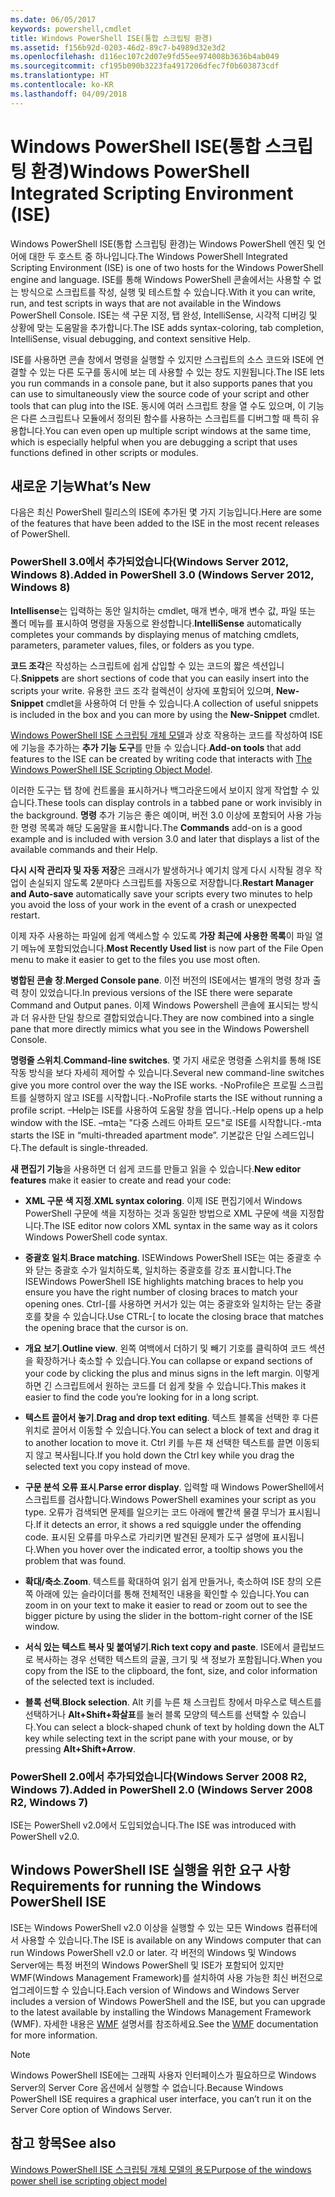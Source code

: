 ```yaml
---
ms.date: 06/05/2017
keywords: powershell,cmdlet
title: Windows PowerShell ISE(통합 스크립팅 환경)
ms.assetid: f156b92d-0203-46d2-89c7-b4989d32e3d2
ms.openlocfilehash: d116ec107c2d07e9fd55ee974008b3636b4ab049
ms.sourcegitcommit: cf195b090b3223fa4917206dfec7f0b603873cdf
ms.translationtype: HT
ms.contentlocale: ko-KR
ms.lasthandoff: 04/09/2018
---
```

# <a name="windows-powershell-integrated-scripting-environment-ise"></a><span data-ttu-id="e65d7-103">Windows PowerShell ISE(통합 스크립팅 환경)</span><span class="sxs-lookup"><span data-stu-id="e65d7-103">Windows PowerShell Integrated Scripting Environment (ISE)</span></span>

<span data-ttu-id="e65d7-104">Windows PowerShell ISE(통합 스크립팅 환경)는 Windows PowerShell 엔진 및 언어에 대한 두 호스트 중 하나입니다.</span><span class="sxs-lookup"><span data-stu-id="e65d7-104">The Windows PowerShell Integrated Scripting Environment (ISE) is one of two hosts for the Windows PowerShell engine and language.</span></span> <span data-ttu-id="e65d7-105">ISE를 통해 Windows PowerShell 콘솔에서는 사용할 수 없는 방식으로 스크립트를 작성, 실행 및 테스트할 수 있습니다.</span><span class="sxs-lookup"><span data-stu-id="e65d7-105">With it you can write, run, and test scripts in ways that are not available in the Windows PowerShell Console.</span></span> <span data-ttu-id="e65d7-106">ISE는 색 구문 지정, 탭 완성, IntelliSense, 시각적 디버깅 및 상황에 맞는 도움말을 추가합니다.</span><span class="sxs-lookup"><span data-stu-id="e65d7-106">The ISE adds syntax-coloring, tab completion, IntelliSense, visual debugging, and context sensitive Help.</span></span>

<span data-ttu-id="e65d7-107">ISE를 사용하면 콘솔 창에서 명령을 실행할 수 있지만 스크립트의 소스 코드와 ISE에 연결할 수 있는 다른 도구를 동시에 보는 데 사용할 수 있는 창도 지원됩니다.</span><span class="sxs-lookup"><span data-stu-id="e65d7-107">The ISE lets you run commands in a console pane, but it also supports panes that you can use to simultaneously view the source code of your script and other tools that can plug into the ISE.</span></span> <span data-ttu-id="e65d7-108">동시에 여러 스크립트 창을 열 수도 있으며, 이 기능은 다른 스크립트나 모듈에서 정의된 함수를 사용하는 스크립트를 디버그할 때 특히 유용합니다.</span><span class="sxs-lookup"><span data-stu-id="e65d7-108">You can even open up multiple script windows at the same time, which is especially helpful when you are debugging a script that uses functions defined in other scripts or modules.</span></span>

## <a name="whats-new"></a><span data-ttu-id="e65d7-109">새로운 기능</span><span class="sxs-lookup"><span data-stu-id="e65d7-109">What’s New</span></span>

<span data-ttu-id="e65d7-110">다음은 최신 PowerShell 릴리스의 ISE에 추가된 몇 가지 기능입니다.</span><span class="sxs-lookup"><span data-stu-id="e65d7-110">Here are some of the features that have been added to the ISE in the most recent releases of PowerShell.</span></span>

### <a name="added-in-powershell-30-windows-server-2012-windows-8"></a><span data-ttu-id="e65d7-111">PowerShell 3.0에서 추가되었습니다(Windows Server 2012, Windows 8).</span><span class="sxs-lookup"><span data-stu-id="e65d7-111">Added in PowerShell 3.0 (Windows Server 2012, Windows 8)</span></span>

<span data-ttu-id="e65d7-112">**Intellisense**는 입력하는 동안 일치하는 cmdlet, 매개 변수, 매개 변수 값, 파일 또는 폴더 메뉴를 표시하여 명령을 자동으로 완성합니다.</span><span class="sxs-lookup"><span data-stu-id="e65d7-112">**IntelliSense** automatically completes your commands by displaying menus of matching cmdlets, parameters, parameter values, files, or folders as you type.</span></span>

<span data-ttu-id="e65d7-113">**코드 조각**은 작성하는 스크립트에 쉽게 삽입할 수 있는 코드의 짧은 섹션입니다.</span><span class="sxs-lookup"><span data-stu-id="e65d7-113">**Snippets** are short sections of code that you can easily insert into the scripts your write.</span></span> <span data-ttu-id="e65d7-114">유용한 코드 조각 컬렉션이 상자에 포함되어 있으며, **New-Snippet** cmdlet을 사용하여 더 만들 수 있습니다.</span><span class="sxs-lookup"><span data-stu-id="e65d7-114">A collection of useful snippets is included in the box and you can more by using the **New-Snippet** cmdlet.</span></span>

<span data-ttu-id="e65d7-115">[Windows PowerShell ISE 스크립팅 개체 모델](../../core-powershell/ise/The-ISE-Object-Model-Hierarchy.md)과 상호 작용하는 코드를 작성하여 ISE에 기능을 추가하는 **추가 기능 도구**를 만들 수 있습니다.</span><span class="sxs-lookup"><span data-stu-id="e65d7-115">**Add-on tools** that add features to the ISE can be created by writing code that interacts with [The Windows PowerShell ISE Scripting Object Model](../../core-powershell/ise/The-ISE-Object-Model-Hierarchy.md).</span></span>

<span data-ttu-id="e65d7-116">이러한 도구는 탭 창에 컨트롤을 표시하거나 백그라운드에서 보이지 않게 작업할 수 있습니다.</span><span class="sxs-lookup"><span data-stu-id="e65d7-116">These tools can display controls in a tabbed pane or work invisibly in the background.</span></span> <span data-ttu-id="e65d7-117">**명령** 추가 기능은 좋은 예이며, 버전 3.0 이상에 포함되어 사용 가능한 명령 목록과 해당 도움말을 표시합니다.</span><span class="sxs-lookup"><span data-stu-id="e65d7-117">The **Commands** add-on is a good example and is included with version 3.0 and later that displays a list of the available commands and their Help.</span></span>

<span data-ttu-id="e65d7-118">**다시 시작 관리자 및 자동 저장**은 크래시가 발생하거나 예기치 않게 다시 시작될 경우 작업이 손실되지 않도록 2분마다 스크립트를 자동으로 저장합니다.</span><span class="sxs-lookup"><span data-stu-id="e65d7-118">**Restart Manager and Auto-save** automatically save your scripts every two minutes to help you avoid the loss of your work in the event of a crash or unexpected restart.</span></span>

<span data-ttu-id="e65d7-119">이제 자주 사용하는 파일에 쉽게 액세스할 수 있도록 **가장 최근에 사용한 목록**이 파일 열기 메뉴에 포함되었습니다.</span><span class="sxs-lookup"><span data-stu-id="e65d7-119">**Most Recently Used list** is now part of the File Open menu to make it easier to get to the files you use most often.</span></span>

<span data-ttu-id="e65d7-120">**병합된 콘솔 창**.</span><span class="sxs-lookup"><span data-stu-id="e65d7-120">**Merged Console pane**.</span></span> <span data-ttu-id="e65d7-121">이전 버전의 ISE에서는 별개의 명령 창과 출력 창이 있었습니다.</span><span class="sxs-lookup"><span data-stu-id="e65d7-121">In previous versions of the ISE there were separate Command and Output panes.</span></span> <span data-ttu-id="e65d7-122">이제 Windows Powershell 콘솔에 표시되는 방식과 더 유사한 단일 창으로 결합되었습니다.</span><span class="sxs-lookup"><span data-stu-id="e65d7-122">They are now combined into a single pane that more directly mimics what you see in the Windows Powershell Console.</span></span>

<span data-ttu-id="e65d7-123">**명령줄 스위치**.</span><span class="sxs-lookup"><span data-stu-id="e65d7-123">**Command-line switches**.</span></span> <span data-ttu-id="e65d7-124">몇 가지 새로운 명령줄 스위치를 통해 ISE 작동 방식을 보다 자세히 제어할 수 있습니다.</span><span class="sxs-lookup"><span data-stu-id="e65d7-124">Several new command-line switches give you more control over the way the ISE works.</span></span> <span data-ttu-id="e65d7-125">-NoProfile은 프로필 스크립트를 실행하지 않고 ISE를 시작합니다.</span><span class="sxs-lookup"><span data-stu-id="e65d7-125">-NoProfile starts the ISE without running a profile script.</span></span> <span data-ttu-id="e65d7-126">–Help는 ISE를 사용하여 도움말 창을 엽니다.</span><span class="sxs-lookup"><span data-stu-id="e65d7-126">-Help opens up a help window with the ISE.</span></span> <span data-ttu-id="e65d7-127">–mta는 "다중 스레드 아파트 모드"로 ISE를 시작합니다.</span><span class="sxs-lookup"><span data-stu-id="e65d7-127">-mta starts the ISE in “multi-threaded apartment mode”.</span></span> <span data-ttu-id="e65d7-128">기본값은 단일 스레드입니다.</span><span class="sxs-lookup"><span data-stu-id="e65d7-128">The default is single-threaded.</span></span>

<span data-ttu-id="e65d7-129">**새 편집기 기능**을 사용하면 더 쉽게 코드를 만들고 읽을 수 있습니다.</span><span class="sxs-lookup"><span data-stu-id="e65d7-129">**New editor features** make it easier to create and read your code:</span></span>

- <span data-ttu-id="e65d7-130">**XML 구문 색 지정**.</span><span class="sxs-lookup"><span data-stu-id="e65d7-130">**XML syntax coloring**.</span></span> <span data-ttu-id="e65d7-131">이제 ISE 편집기에서 Windows PowerShell 구문에 색을 지정하는 것과 동일한 방법으로 XML 구문에 색을 지정합니다.</span><span class="sxs-lookup"><span data-stu-id="e65d7-131">The ISE editor now colors XML syntax in the same way as it colors Windows PowerShell code syntax.</span></span>

- <span data-ttu-id="e65d7-132">**중괄호 일치**.</span><span class="sxs-lookup"><span data-stu-id="e65d7-132">**Brace matching**.</span></span> <span data-ttu-id="e65d7-133">ISEWindows PowerShell ISE는 여는 중괄호 수와 닫는 중괄호 수가 일치하도록, 일치하는 중괄호를 강조 표시합니다.</span><span class="sxs-lookup"><span data-stu-id="e65d7-133">The ISEWindows PowerShell ISE highlights matching braces to help you ensure you have the right number of closing braces to match your opening ones.</span></span> <span data-ttu-id="e65d7-134">Ctrl-\[를 사용하면 커서가 있는 여는 중괄호와 일치하는 닫는 중괄호를 찾을 수 있습니다.</span><span class="sxs-lookup"><span data-stu-id="e65d7-134">Use CTRL-\[ to locate the closing brace that matches the opening brace that the cursor is on.</span></span>

- <span data-ttu-id="e65d7-135">**개요 보기**.</span><span class="sxs-lookup"><span data-stu-id="e65d7-135">**Outline view**.</span></span> <span data-ttu-id="e65d7-136">왼쪽 여백에서 더하기 및 빼기 기호를 클릭하여 코드 섹션을 확장하거나 축소할 수 있습니다.</span><span class="sxs-lookup"><span data-stu-id="e65d7-136">You can collapse or expand sections of your code by clicking the plus and minus signs in the left margin.</span></span> <span data-ttu-id="e65d7-137">이렇게 하면 긴 스크립트에서 원하는 코드를 더 쉽게 찾을 수 있습니다.</span><span class="sxs-lookup"><span data-stu-id="e65d7-137">This makes it easier to find the code you’re looking for in a long script.</span></span>

- <span data-ttu-id="e65d7-138">**텍스트 끌어서 놓기**.</span><span class="sxs-lookup"><span data-stu-id="e65d7-138">**Drag and drop text editing**.</span></span> <span data-ttu-id="e65d7-139">텍스트 블록을 선택한 후 다른 위치로 끌어서 이동할 수 있습니다.</span><span class="sxs-lookup"><span data-stu-id="e65d7-139">You can select a block of text and drag it to another location to move it.</span></span> <span data-ttu-id="e65d7-140">Ctrl 키를 누른 채 선택한 텍스트를 끌면 이동되지 않고 복사됩니다.</span><span class="sxs-lookup"><span data-stu-id="e65d7-140">If you hold down the Ctrl key while you drag the selected text you copy instead of move.</span></span>

- <span data-ttu-id="e65d7-141">**구문 분석 오류 표시**.</span><span class="sxs-lookup"><span data-stu-id="e65d7-141">**Parse error display**.</span></span> <span data-ttu-id="e65d7-142">입력할 때 Windows PowerShell에서 스크립트를 검사합니다.</span><span class="sxs-lookup"><span data-stu-id="e65d7-142">Windows PowerShell examines your script as you type.</span></span> <span data-ttu-id="e65d7-143">오류가 검색되면 문제를 일으키는 코드 아래에 빨간색 물결 무늬가 표시됩니다.</span><span class="sxs-lookup"><span data-stu-id="e65d7-143">If it detects an error, it shows a red squiggle under the offending code.</span></span> <span data-ttu-id="e65d7-144">표시된 오류를 마우스로 가리키면 발견된 문제가 도구 설명에 표시됩니다.</span><span class="sxs-lookup"><span data-stu-id="e65d7-144">When you hover over the indicated error, a tooltip shows you the problem that was found.</span></span>

- <span data-ttu-id="e65d7-145">**확대/축소**.</span><span class="sxs-lookup"><span data-stu-id="e65d7-145">**Zoom**.</span></span> <span data-ttu-id="e65d7-146">텍스트를 확대하여 읽기 쉽게 만들거나, 축소하여 ISE 창의 오른쪽 아래에 있는 슬라이더를 통해 전체적인 내용을 확인할 수 있습니다.</span><span class="sxs-lookup"><span data-stu-id="e65d7-146">You can zoom in on your text to make it easier to read or zoom out to see the bigger picture by using the slider in the bottom-right corner of the ISE window.</span></span>

- <span data-ttu-id="e65d7-147">**서식 있는 텍스트 복사 및 붙여넣기**.</span><span class="sxs-lookup"><span data-stu-id="e65d7-147">**Rich text copy and paste**.</span></span> <span data-ttu-id="e65d7-148">ISE에서 클립보드로 복사하는 경우 선택한 텍스트의 글꼴, 크기 및 색 정보가 포함됩니다.</span><span class="sxs-lookup"><span data-stu-id="e65d7-148">When you copy from the ISE to the clipboard, the font, size, and color information of the selected text is included.</span></span>

- <span data-ttu-id="e65d7-149">**블록 선택**.</span><span class="sxs-lookup"><span data-stu-id="e65d7-149">**Block selection**.</span></span> <span data-ttu-id="e65d7-150">Alt 키를 누른 채 스크립트 창에서 마우스로 텍스트를 선택하거나 **Alt+Shift+화살표**를 눌러 블록 모양의 텍스트를 선택할 수 있습니다.</span><span class="sxs-lookup"><span data-stu-id="e65d7-150">You can select a block-shaped chunk of text by holding down the ALT key while selecting text in the script pane with your mouse, or by pressing **Alt+Shift+Arrow**.</span></span>

### <a name="added-in-powershell-20-windows-server-2008-r2-windows-7"></a><span data-ttu-id="e65d7-151">PowerShell 2.0에서 추가되었습니다(Windows Server 2008 R2, Windows 7).</span><span class="sxs-lookup"><span data-stu-id="e65d7-151">Added in PowerShell 2.0 (Windows Server 2008 R2, Windows 7)</span></span>

<span data-ttu-id="e65d7-152">ISE는 PowerShell v2.0에서 도입되었습니다.</span><span class="sxs-lookup"><span data-stu-id="e65d7-152">The ISE was introduced with PowerShell v2.0.</span></span>

## <a name="requirements-for-running-the-windows-powershell-ise"></a><span data-ttu-id="e65d7-153">Windows PowerShell ISE 실행을 위한 요구 사항</span><span class="sxs-lookup"><span data-stu-id="e65d7-153">Requirements for running the Windows PowerShell ISE</span></span>

<span data-ttu-id="e65d7-154">ISE는 Windows PowerShell v2.0 이상을 실행할 수 있는 모든 Windows 컴퓨터에서 사용할 수 있습니다.</span><span class="sxs-lookup"><span data-stu-id="e65d7-154">The ISE is available on any Windows computer that can run Windows PowerShell v2.0 or later.</span></span> <span data-ttu-id="e65d7-155">각 버전의 Windows 및 Windows Server에는 특정 버전의 Windows PowerShell 및 ISE가 포함되어 있지만 WMF(Windows Management Framework)를 설치하여 사용 가능한 최신 버전으로 업그레이드할 수 있습니다.</span><span class="sxs-lookup"><span data-stu-id="e65d7-155">Each version of Windows and Windows Server includes a version of Windows PowerShell and the ISE, but you can upgrade to the latest available by installing the Windows Management Framework (WMF).</span></span> <span data-ttu-id="e65d7-156">자세한 내용은 [WMF](/powershell/wmf/readme) 설명서를 참조하세요.</span><span class="sxs-lookup"><span data-stu-id="e65d7-156">See the [WMF](/powershell/wmf/readme) documentation for more information.</span></span>

> [!NOTE]
> <span data-ttu-id="e65d7-157">Windows PowerShell ISE에는 그래픽 사용자 인터페이스가 필요하므로 Windows Server의 Server Core 옵션에서 실행할 수 없습니다.</span><span class="sxs-lookup"><span data-stu-id="e65d7-157">Because Windows PowerShell ISE requires a graphical user interface, you can’t run it on the Server Core option of Windows Server.</span></span>

## <a name="see-also"></a><span data-ttu-id="e65d7-158">참고 항목</span><span class="sxs-lookup"><span data-stu-id="e65d7-158">See also</span></span>

[<span data-ttu-id="e65d7-159">Windows PowerShell ISE 스크립팅 개체 모델의 용도</span><span class="sxs-lookup"><span data-stu-id="e65d7-159">Purpose of the windows power shell ise scripting object model</span></span>](../../core-powershell/ise/Purpose-of-the-Windows-PowerShell-ISE-Scripting-Object-Model.md)